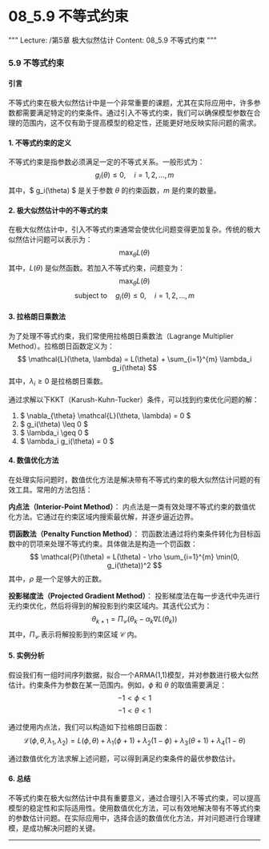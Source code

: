 # 08_5.9 不等式约束

"""
Lecture: /第5章 极大似然估计
Content: 08_5.9 不等式约束
"""

### 5.9 不等式约束

#### 引言
不等式约束在极大似然估计中是一个非常重要的课题，尤其在实际应用中，许多参数都需要满足特定的约束条件。通过引入不等式约束，我们可以确保模型参数在合理的范围内，这不仅有助于提高模型的稳定性，还能更好地反映实际问题的需求。

#### 1. 不等式约束的定义
不等式约束是指参数必须满足一定的不等式关系。一般形式为：
$$ g_i(\theta) \leq 0, \quad i = 1, 2, \ldots, m $$
其中，$ g_i(\theta) $ 是关于参数 $\theta$ 的约束函数，$m$ 是约束的数量。

#### 2. 极大似然估计中的不等式约束
在极大似然估计中，引入不等式约束通常会使优化问题变得更加复杂。传统的极大似然估计问题可以表示为：
$$ \max_{\theta} L(\theta) $$
其中，$L(\theta)$ 是似然函数。若加入不等式约束，问题变为：
$$ \max_{\theta} L(\theta) $$
$$ \text{subject to} \quad g_i(\theta) \leq 0, \quad i = 1, 2, \ldots, m $$

#### 3. 拉格朗日乘数法
为了处理不等式约束，我们常使用拉格朗日乘数法（Lagrange Multiplier Method）。拉格朗日函数定义为：
$$ \mathcal{L}(\theta, \lambda) = L(\theta) + \sum_{i=1}^{m} \lambda_i g_i(\theta) $$
其中，$\lambda_i \geq 0$ 是拉格朗日乘数。

通过求解以下KKT（Karush-Kuhn-Tucker）条件，可以找到约束优化问题的解：
1. $ \nabla_{\theta} \mathcal{L}(\theta, \lambda) = 0 $
2. $ g_i(\theta) \leq 0 $
3. $ \lambda_i \geq 0 $
4. $ \lambda_i g_i(\theta) = 0 $

#### 4. 数值优化方法
在处理实际问题时，数值优化方法是解决带有不等式约束的极大似然估计问题的有效工具。常用的方法包括：

**内点法（Interior-Point Method）**：
内点法是一类有效处理不等式约束的数值优化方法。它通过在约束区域内搜索最优解，并逐步逼近边界。

**罚函数法（Penalty Function Method）**：
罚函数法通过将约束条件转化为目标函数中的罚项来处理不等式约束。具体做法是构造一个罚函数：
$$ \mathcal{P}(\theta) = L(\theta) - \rho \sum_{i=1}^{m} \min(0, g_i(\theta))^2 $$
其中，$\rho$ 是一个足够大的正数。

**投影梯度法（Projected Gradient Method）**：
投影梯度法在每一步迭代中先进行无约束优化，然后将得到的解投影到约束区域内。其迭代公式为：
$$ \theta_{k+1} = \Pi_{\mathcal{C}}(\theta_k - \alpha_k \nabla L(\theta_k)) $$
其中，$\Pi_{\mathcal{C}}$ 表示将解投影到约束区域 $\mathcal{C}$ 内。

#### 5. 实例分析
假设我们有一组时间序列数据，拟合一个ARMA(1,1)模型，并对参数进行极大似然估计。约束条件为参数在某一范围内。例如，$\phi$ 和 $\theta$ 的取值需要满足：
$$ -1 < \phi < 1 $$
$$ -1 < \theta < 1 $$

通过使用内点法，我们可以构造如下拉格朗日函数：
$$ \mathcal{L}(\phi, \theta, \lambda_1, \lambda_2) = L(\phi, \theta) + \lambda_1 (\phi + 1) + \lambda_2 (1 - \phi) + \lambda_3 (\theta + 1) + \lambda_4 (1 - \theta) $$

通过数值优化方法求解上述问题，可以得到满足约束条件的最优参数估计。

#### 6. 总结
不等式约束在极大似然估计中具有重要意义，通过合理引入不等式约束，可以提高模型的稳定性和实际适用性。使用数值优化方法，可以有效地解决带有不等式约束的参数估计问题。在实际应用中，选择合适的数值优化方法，并对问题进行合理建模，是成功解决问题的关键。

---